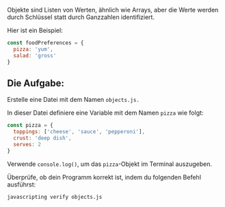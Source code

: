 Objekte sind Listen von Werten, ähnlich wie Arrays, aber die Werte werden durch Schlüssel statt durch Ganzzahlen identifiziert.

Hier ist ein Beispiel:

```js
const foodPreferences = {
  pizza: 'yum',
  salad: 'gross'
}
```

## Die Aufgabe:

Erstelle eine Datei mit dem Namen `objects.js.`

In dieser Datei definiere eine Variable mit dem Namen `pizza` wie folgt:

```js
const pizza = {
  toppings: ['cheese', 'sauce', 'pepperoni'],
  crust: 'deep dish',
  serves: 2
}
```

Verwende `console.log()`, um das `pizza`-Objekt im Terminal auszugeben.

Überprüfe, ob dein Programm korrekt ist, indem du folgenden Befehl ausführst:

```bash
javascripting verify objects.js
```
